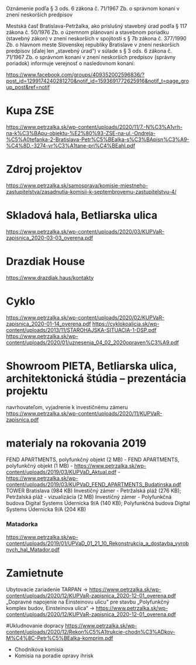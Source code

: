 Oznámenie podľa § 3 ods. 6 zákona č. 71/1967 Zb. o správnom konaní v znení neskorších predpisov

Mestská časť Bratislava-Petržalka, ako príslušný stavebný úrad podľa § 117 zákona č. 50/1976 Zb. o územnom plánovaní a stavebnom poriadku (stavebný zákon) v znení neskorších v spojitosti s § 7b zákona č. 377/1990 Zb. o hlavnom meste Slovenskej republiky Bratislave v znení neskorších predpisov (ďalej len „stavebný úrad“) v súlade s § 3 ods. 6 zákona č. 71/1967 Zb. o správnom konaní v znení neskorších predpisov (správny poriadok) informuje verejnosť o nasledovnom konaní:

https://www.facebook.com/groups/409352002596836/?post_id=1299174240281270&notif_id=1593691772625916&notif_t=page_group_post&ref=notif

# Kupa ZSE
https://www.petrzalka.sk/wp-content/uploads/2020/11/7.-N%C3%A1vrh-na-k%C3%BApu-objektu-%E2%80%93-ZSE-na-ul.-Ondreja-%C5%A0tefanka-2-Bratislava-Petr%C5%BEalka-s%C3%BApisn%C3%A9-%C4%8D.-3274-vr%C3%A1tane-pri%C4%BEahl.pdf

# Zdroj projektov
https://www.petrzalka.sk/samosprava/komisie-miestneho-zastupitelstva/zasadnutia-komisii-k-septembrovemu-zastupitelstvu-4/

# Skladová hala, Betliarska ulica
https://www.petrzalka.sk/wp-content/uploads/2020/03/KUPVaR-zapisnica_2020-03-03_overena.pdf

# Drazdiak House
https://www.drazdiak.haus/kontakty

# Cyklo
https://www.petrzalka.sk/wp-content/uploads/2020/02/KUPVaR-zapisnica_2020-01-14_overena.pdf
https://cyklokoalicia.sk/wp-content/uploads/2013/11/STAROHAJSKA-SITUACIA-1-DSP.pdf
https://www.petrzalka.sk/wp-content/uploads/2020/01/uznesenia_04_02_2020opraven%C3%A9.pdf

# Showroom PIETA, Betliarska ulica, architektonická štúdia – prezentácia projektu
navrhovateľom, vyjadrenie k investičnému zámeru
https://www.petrzalka.sk/wp-content/uploads/2020/11/KUPVaR-zapisnica.pdf

# materialy na rokovania 2019
FEND APARTMENTS, polyfunkčný objekt (2 MB) - FEND APARTMENTS, polyfunkčný objekt (1 MB) - https://www.petrzalka.sk/wp-content/uploads/2019/03/KUPVaD_Aktual.pdf - https://www.petrzalka.sk/wp-content/uploads/2019/03/KUPVaD_FEND_APARTMENTS_Budatinska.pdf
TOWER Bratislava (984 KB)
Investičný zámer - Petržalská pláž (276 KB); Petržalská pláž - vizualizácia (2 MB)
Investičný zámer - Polyfunkčná budova Digital Systems Údernícka 9/A (140 KB); Polyfunkčná budova Digital Systems Údernícka 9/A (204 KB)
### Matadorka
https://www.petrzalka.sk/wp-content/uploads/2019/01/UPVaD_01_21_10_Rekonstrukcia_a_dostavba_vyrobnych_hal_Matador.pdf

# Zamietnute

Ubytovacie zariadenie TARPAN -> https://www.petrzalka.sk/wp-content/uploads/2020/12/KUPVaR-zapisnica_2020-12-01_overena.pdf
„Dopravné napojenie na Einsteinovu ulicu" pre stavbu „Polyfunkčný komplex budov, Einsteinova ulica“ -> https://www.petrzalka.sk/wp-content/uploads/2020/12/KUPVaR-zapisnica_2020-12-01_overena.pdf

#Ukludnovanie dopracy
https://www.petrzalka.sk/wp-content/uploads/2020/12/Rekon%C5%A1trukcie-chodn%C3%ADkov-M%C4%8C-Petr%C5%BEalka-komprim.pdf

* Chodnikova komisia
* Komisia na poradie opravy ihrisk
